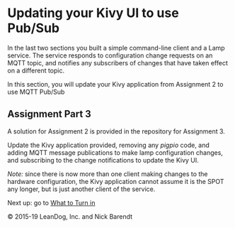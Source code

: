 # Updating your Kivy UI to use Pub/Sub

In the last two sections you built a simple command-line client and a Lamp service.  The service responds to configuration change requests on an MQTT topic, and notifies any subscribers of changes that have taken effect on a different topic.

In this section, you will update your Kivy application from Assignment 2 to use MQTT Pub/Sub

## Assignment Part 3
A solution for Assignment 2 is provided in the repository for Assignment 3.

Update the Kivy application provided, removing any *pigpio* code, and adding MQTT message publications to make lamp configuration changes, and subscribing to the change notifications to update the Kivy UI.

*Note:* since there is now more than one client making changes to the hardware configuration, the Kivy application cannot assume it is the SPOT any longer, but is just another client of the service.

Next up: go to [What to Turn in](../03.8_Assignment/README.md)

&copy; 2015-19 LeanDog, Inc. and Nick Barendt
